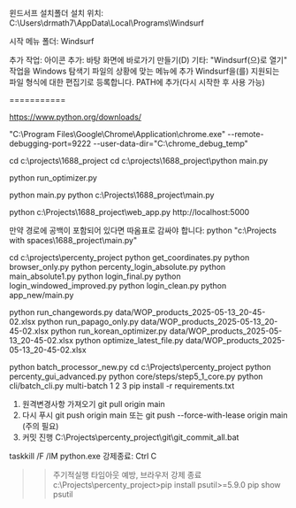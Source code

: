 윈드서프 설치폴더
설치 위치:
      C:\Users\drmath7\AppData\Local\Programs\Windsurf

시작 메뉴 폴더:
      Windsurf

추가 작업:
      아이콘 추가:
         바탕 화면에 바로가기 만들기(D)
      기타:
         "Windsurf(으)로 열기" 작업을 Windows 탐색기 파일의 상황에 맞는 메뉴에 추가
         Windsurf을(를) 지원되는 파일 형식에 대한 편집기로 등록합니다.
         PATH에 추가(다시 시작한 후 사용 가능)

===========

https://www.python.org/downloads/


"C:\\Program Files\\Google\\Chrome\\Application\\chrome.exe" --remote-debugging-port=9222 --user-data-dir="C:\\chrome_debug_temp"

cd c:\projects\1688_project
cd c:\projects\1688_project\python main.py

python run_optimizer.py

python main.py
python c:\Projects\1688_project\main.py

python c:\Projects\1688_project\web_app.py
http://localhost:5000

만약 경로에 공백이 포함되어 있다면 따옴표로 감싸야 합니다:
python "c:\Projects with spaces\1688_project\main.py"


cd c:\projects\percenty_project
python get_coordinates.py
python browser_only.py
python percenty_login_absolute.py
python main_absolute1.py
python login_final.py
python login_windowed_improved.py
python login_clean.py
python app_new/main.py

python run_changewords.py data/WOP_products_2025-05-13_20-45-02.xlsx
python run_papago_only.py data/WOP_products_2025-05-13_20-45-02.xlsx
python run_korean_optimizer.py data/WOP_products_2025-05-13_20-45-02.xlsx
python optimize_latest_file.py data/WOP_products_2025-05-13_20-45-02.xlsx

python batch_processor_new.py
cd c:\Projects\percenty_project
python percenty_gui_advanced.py
python core/steps/step5_1_core.py
python cli/batch_cli.py multi-batch 1 2 3
pip install -r requirements.txt

1. 원격변경사항 가져오기 git pull origin main
2. 다시 푸시 git push origin main 또는 git push --force-with-lease origin main (주의 필요)
3. 커밋 진행 C:\Projects\percenty_project\git\git_commit_all.bat

taskkill /F /IM python.exe
강제종료: Ctrl C

>> 주기적실행 타임아웃 예방, 브라우저 강제 종료
c:\Projects\percenty_project>pip install psutil>=5.9.0
pip show psutil
